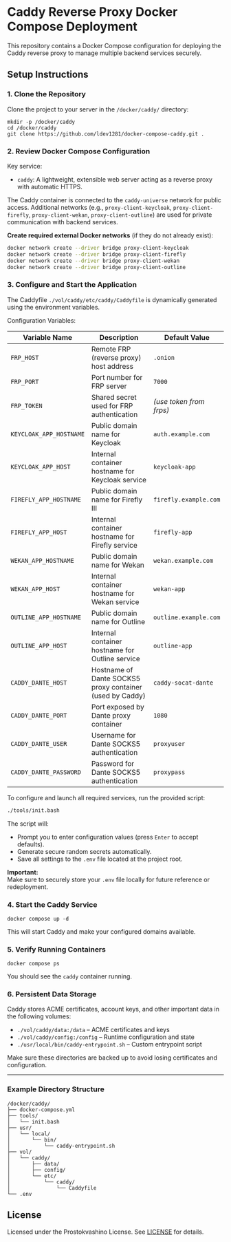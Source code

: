# Caddy Reverse Proxy Docker Compose Deployment

This repository contains a Docker Compose configuration for deploying the Caddy reverse proxy to manage multiple backend services securely.

## Setup Instructions

### 1. Clone the Repository

Clone the project to your server in the `/docker/caddy/` directory:

```
mkdir -p /docker/caddy
cd /docker/caddy
git clone https://github.com/ldev1281/docker-compose-caddy.git .
```

### 2. Review Docker Compose Configuration

Key service:

- `caddy`: A lightweight, extensible web server acting as a reverse proxy with automatic HTTPS.

The Caddy container is connected to the `caddy-universe` network for public access. Additional networks (e.g., `proxy-client-keycloak`, `proxy-client-firefly`, `proxy-client-wekan`, `proxy-client-outline`) are used for private communication with backend services.

**Create required external Docker networks** (if they do not already exist):

```bash
docker network create --driver bridge proxy-client-keycloak
docker network create --driver bridge proxy-client-firefly
docker network create --driver bridge proxy-client-wekan
docker network create --driver bridge proxy-client-outline
   ```


### 3. Configure and Start the Application

The Caddyfile `./vol/caddy/etc/caddy/Caddyfile` is dynamically generated using the environment variables.

Configuration Variables:

| Variable Name             | Description                                                        | Default Value                   |
|---------------------------|--------------------------------------------------------------------|----------------------------------|
| `FRP_HOST`                | Remote FRP (reverse proxy) host address                            | `.onion`                         |
| `FRP_PORT`                | Port number for FRP server                                         | `7000`                           |
| `FRP_TOKEN`               | Shared secret used for FRP authentication                          | *(use token from frps)*          |
| `KEYCLOAK_APP_HOSTNAME`   | Public domain name for Keycloak                                    | `auth.example.com`              |
| `KEYCLOAK_APP_HOST`       | Internal container hostname for Keycloak service                   | `keycloak-app`                  |
| `FIREFLY_APP_HOSTNAME`    | Public domain name for Firefly III                                 | `firefly.example.com`           |
| `FIREFLY_APP_HOST`        | Internal container hostname for Firefly service                    | `firefly-app`                   |
| `WEKAN_APP_HOSTNAME`      | Public domain name for Wekan                                       | `wekan.example.com`             |
| `WEKAN_APP_HOST`          | Internal container hostname for Wekan service                      | `wekan-app`                     |
| `OUTLINE_APP_HOSTNAME`    | Public domain name for Outline                                     | `outline.example.com`           |
| `OUTLINE_APP_HOST`        | Internal container hostname for Outline service                    | `outline-app`                   |
| `CADDY_DANTE_HOST`        | Hostname of Dante SOCKS5 proxy container (used by Caddy)           | `caddy-socat-dante`             |
| `CADDY_DANTE_PORT`        | Port exposed by Dante proxy container                              | `1080`                          |
| `CADDY_DANTE_USER`        | Username for Dante SOCKS5 authentication                           | `proxyuser`                      |
| `CADDY_DANTE_PASSWORD`    | Password for Dante SOCKS5 authentication                           | `proxypass`                      |


To configure and launch all required services, run the provided script:

```bash
./tools/init.bash
```

The script will:

- Prompt you to enter configuration values (press `Enter` to accept defaults).
- Generate secure random secrets automatically.
- Save all settings to the `.env` file located at the project root.

**Important:**  
Make sure to securely store your `.env` file locally for future reference or redeployment.


### 4. Start the Caddy Service

```
docker compose up -d
```

This will start Caddy and make your configured domains available.

### 5. Verify Running Containers

```
docker compose ps
```

You should see the `caddy` container running.

### 6. Persistent Data Storage

Caddy stores ACME certificates, account keys, and other important data in the following volumes:

- `./vol/caddy/data:/data` – ACME certificates and keys
- `./vol/caddy/config:/config` – Runtime configuration and state
- `./usr/local/bin/caddy-entrypoint.sh` – Custom entrypoint script

Make sure these directories are backed up to avoid losing certificates and configuration.

---

### Example Directory Structure

```
/docker/caddy/
├── docker-compose.yml
├── tools/
│   └── init.bash
├── usr/
│   └── local/
│       └── bin/
│           └── caddy-entrypoint.sh
├── vol/
│   └── caddy/
│       ├── data/
│       ├── config/
│       └── etc/
│           └── caddy/
│               └── Caddyfile
└── .env
```


## License

Licensed under the Prostokvashino License. See [LICENSE](LICENSE) for details.